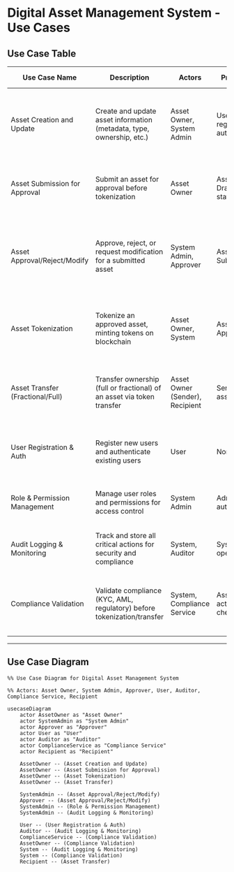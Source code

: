 # Digital Asset Management System - Use Cases

## Use Case Table

| Use Case Name                | Description                                                                 | Actors                        | Preconditions                        | Main Flow (Summary)                                                                                 |
|------------------------------|-----------------------------------------------------------------------------|-------------------------------|---------------------------------------|-----------------------------------------------------------------------------------------------------|
| Asset Creation and Update    | Create and update asset information (metadata, type, ownership, etc.)        | Asset Owner, System Admin     | User is registered and authenticated  | User submits asset info, system validates, verifies DID, saves as Draft, allows update in Draft/AwaitingFix |
| Asset Submission for Approval| Submit an asset for approval before tokenization                            | Asset Owner                   | Asset in Draft/AwaitingFix status     | User submits asset, system checks permission, updates status to Submitted                           |
| Asset Approval/Reject/Modify | Approve, reject, or request modification for a submitted asset               | System Admin, Approver        | Asset is in Submitted status          | Approver reviews, approves (triggers tokenization), rejects (records reason), or requests modification |
| Asset Tokenization           | Tokenize an approved asset, minting tokens on blockchain                     | Asset Owner, System           | Asset is Approved                     | System checks KYC/compliance, requests tokenization, mints tokens, stores status/tx hash            |
| Asset Transfer (Fractional/Full) | Transfer ownership (full or fractional) of an asset via token transfer   | Asset Owner (Sender), Recipient| Sender owns asset/fraction            | Sender initiates transfer, system checks permission, requests token transfer, updates status         |
| User Registration & Auth     | Register new users and authenticate existing users                           | User                          | None                                  | User registers, system verifies identity, creates account, user logs in, receives JWT                |
| Role & Permission Management | Manage user roles and permissions for access control                         | System Admin                  | Admin is authenticated                | Admin assigns roles, configures permissions, system enforces on all operations                      |
| Audit Logging & Monitoring   | Track and store all critical actions for security and compliance             | System, Auditor               | System is operational                 | System logs actions, stores logs securely, auditors review and report                                |
| Compliance Validation        | Validate compliance (KYC, AML, regulatory) before tokenization/transfer      | System, Compliance Service    | Asset or user action requires check    | System sends validation request, compliance service checks, system proceeds or aborts                |

---

## Use Case Diagram

```mermaid
%% Use Case Diagram for Digital Asset Management System

%% Actors: Asset Owner, System Admin, Approver, User, Auditor, Compliance Service, Recipient

usecaseDiagram
    actor AssetOwner as "Asset Owner"
    actor SystemAdmin as "System Admin"
    actor Approver as "Approver"
    actor User as "User"
    actor Auditor as "Auditor"
    actor ComplianceService as "Compliance Service"
    actor Recipient as "Recipient"

    AssetOwner -- (Asset Creation and Update)
    AssetOwner -- (Asset Submission for Approval)
    AssetOwner -- (Asset Tokenization)
    AssetOwner -- (Asset Transfer)

    SystemAdmin -- (Asset Approval/Reject/Modify)
    Approver -- (Asset Approval/Reject/Modify)
    SystemAdmin -- (Role & Permission Management)
    SystemAdmin -- (Audit Logging & Monitoring)

    User -- (User Registration & Auth)
    Auditor -- (Audit Logging & Monitoring)
    ComplianceService -- (Compliance Validation)
    AssetOwner -- (Compliance Validation)
    System -- (Audit Logging & Monitoring)
    System -- (Compliance Validation)
    Recipient -- (Asset Transfer)
``` 